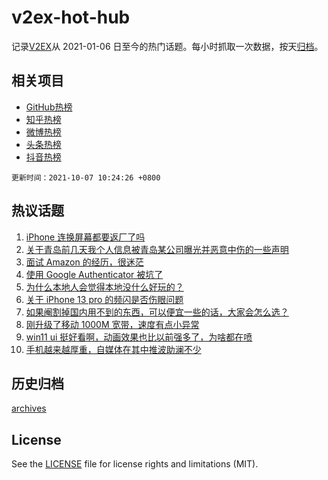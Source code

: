 # v2ex-hot-hub

 记录[V2EX](https://www.v2ex.com/)从 2021-01-06 日至今的热门话题。每小时抓取一次数据，按天[归档](archives)。
 
 ## 相关项目

- [GitHub热榜](https://github.com/snaildev/github-hot-hub)
- [知乎热榜](https://github.com/snaildev/zhihu-hot-hub)
- [微博热榜](https://github.com/snaildev/weibo-hot-hub)
- [头条热榜](https://github.com/snaildev/toutiao-hot-hub)
- [抖音热榜](https://github.com/snaildev/douyin-hot-hub)


 `更新时间：2021-10-07 10:24:26 +0800`

## 热议话题

1. [iPhone 连换屏幕都要返厂了吗](https://www.v2ex.com/t/806087)
1. [关于青岛前几天我个人信息被青岛某公司曝光并恶意中伤的一些声明](https://www.v2ex.com/t/806072)
1. [面试 Amazon 的经历，很迷茫](https://www.v2ex.com/t/806050)
1. [使用 Google Authenticator 被坑了](https://www.v2ex.com/t/806112)
1. [为什么本地人会觉得本地没什么好玩的？](https://www.v2ex.com/t/806053)
1. [关于 iPhone 13 pro 的频闪是否伤眼问题](https://www.v2ex.com/t/806067)
1. [如果阉割掉国内用不到的东西，可以便宜一些的话，大家会怎么选？](https://www.v2ex.com/t/806052)
1. [刚升级了移动 1000M 宽带，速度有点小异常](https://www.v2ex.com/t/806095)
1. [win11 ui 挺好看啊，动画效果也比以前强多了，为啥都在喷](https://www.v2ex.com/t/806160)
1. [手机越来越厚重，自媒体在其中推波助澜不少](https://www.v2ex.com/t/806058)

## 历史归档

[archives](archives)

## License

See the [LICENSE](LICENSE) file for license rights and limitations (MIT).

